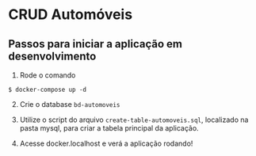 # CRUD Automóveis 

## Passos para iniciar a aplicação em desenvolvimento
1. Rode o comando
```
$ docker-compose up -d
```
2. Crie o database `bd-automoveis`

3. Utilize o script do arquivo `create-table-automoveis.sql`, localizado na pasta mysql, para criar a tabela principal da aplicação.

4. Acesse docker.localhost e verá a aplicação rodando! 

